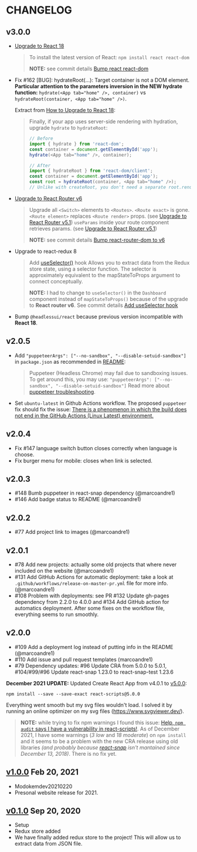 # CHANGELOG

## v3.0.0

- [Upgrade to React 18](https://reactjs.org/blog/2022/03/08/react-18-upgrade-guide.html)
  
  > To install the latest version of React:
  > `npm install react react-dom`
  >
  > **NOTE:** see commit details [Bump react react-dom](https://github.com/marcoandre1/marcoandre1.github.io/pull/159/commits/280782c7e3082f9a06c4595437ba8dc36452f70c)

- Fix #162 [BUG]: hydrateRoot(...): Target container is not a DOM element. **Particular attention to the parameters inversion in the NEW hydrate function:** `hydrate(<App tab="home" />, container)` vs `hydrateRoot(container, <App tab="home" />)`.

  Extract from [How to Upgrade to React 18](https://reactjs.org/blog/2022/03/08/react-18-upgrade-guide.html):

  > Finally, if your app uses server-side rendering with hydration, upgrade `hydrate` to `hydrateRoot`:
  >
  > ```js
  > // Before
  > import { hydrate } from 'react-dom';
  > const container = document.getElementById('app');
  > hydrate(<App tab="home" />, container);
  >
  > // After
  > import { hydrateRoot } from 'react-dom/client';
  > const container = document.getElementById('app');
  > const root = hydrateRoot(container, <App tab="home" />);
  > // Unlike with createRoot, you don't need a separate root.render() call here.
  > ```

- [Upgrade to React Router v6](https://reactrouter.com/en/main/upgrading/v5#upgrade-to-react-router-v6)
  
  > Upgrade all `<Switch>` elements to `<Routes>`.
  > `<Route exact>` is gone.
  >  `<Route element>` replaces `<Route render>` props. (see [Upgrade to React Router v5.1](https://reactrouter.com/en/main/upgrading/v5#upgrade-to-react-router-v51))
  > `useParams` inside your route component retrieves params. (see [Upgrade to React Router v5.1](https://reactrouter.com/en/main/upgrading/v5#upgrade-to-react-router-v51))
  >
  > **NOTE:** see commit details [Bump react-router-dom to v6](https://github.com/marcoandre1/marcoandre1.github.io/pull/159/commits/4f3492e6825f86e43632894873ab50c95082e88f)

- Upgrade to react-redux 8
  
  > Add [useSelector()](https://react-redux.js.org/api/hooks#useselector) hook
  > Allows you to extract data from the Redux store state, using a selector function.
  > The selector is approximately equivalent to the mapStateToProps argument to connect conceptually.
  >
  > **NOTE:** I had to change to `useSelector()` in the `Dashboard` component instead of `mapStateToProps()` because of the upgrade to **React router v6**. See commit details [Add useSelector hook](https://github.com/marcoandre1/marcoandre1.github.io/pull/159/commits/dc358303620d89afb5ff16f37210c380a07299a9)

- Bump `@headlessui/react` because previous version incompatible with **React 18**.

## v2.0.5

- Add `"puppeteerArgs": ["--no-sandbox", "--disable-setuid-sandbox"]` in `package.json` as recommended in [README](https://github.com/stereobooster/react-snap#containers-and-other-restricted-environments):
  
  > Puppeteer (Headless Chrome) may fail due to sandboxing issues. To get around this, you may use:
  > `"puppeteerArgs": ["--no-sandbox", "--disable-setuid-sandbox"]`
  > Read more about [puppeteer troubleshooting](https://github.com/GoogleChrome/puppeteer/blob/master/docs/troubleshooting.md).

- Set `ubuntu-latest` in Github Actions workflow. The proposed `puppeteer` fix should fix the issue: [There is a phenomenon in which the build does not end in the GitHub Actions (Linux Latest) environment.](https://github.com/stereobooster/react-snap/issues/571)

## v2.0.4

- Fix #147 language switch button closes correctly when language is choose.
- Fix burger menu for mobile: closes when link is selected.

## v2.0.3

- #148 Bumb puppeteer in react-snap dependency (@marcoandre1)
- #146 Add badge status to README (@marcoandre1)

## v2.0.2

- #77 Add project link to images (@marcoandre1)

## v2.0.1

- #78 Add new projects: actually some old projects that where never included on the website (@marcoandre1)
- #131 Add GitHub Actions for automatic deployment: take a look at `.github/workflows/release-on-master-pr.yml` file for more info. (@marcoandre1)
- #108 Problem with deployments: see PR #132 Update gh-pages dependency from 2.2.0 to 4.0.0 and #134 Add GitHub action for automatics deployment. After some fixes on the workflow file, everything seems to run smoothly.

## v2.0.0

- #109 Add a deployment log instead of putting info in the README (@marcoandre1)
- #110 Add issue and pull request templates (marcoandre1)
- #79 Dependency updates: #96 Update CRA from 5.0.0 to 5.0.1, #104/#99/#96 Update react-snap 1.23.0 to react-snap-test 1.23.6

**December 2021 UPDATE:** Updated Create React App from v4.0.1 to [v5.0.0](https://github.com/facebook/create-react-app/releases/tag/v5.0.0):  

```console
npm install --save --save-exact react-scripts@5.0.0
```  

Everything went smooth but my svg files wouldn't load. I solved it by running an online optimizer on my svg files (<https://www.svgviewer.dev/>).  

> **NOTE:** while trying to fix npm warnings I found this issue: [Help, `npm audit` says I have a vulnerability in react-scripts!](https://github.com/facebook/create-react-app/issues/11174). As of December 2021, I have some warnings (_3 low_ and _18 moderate_) on `npm install` and it seems to be a problem with the new CRA release using old libraries _(and probably because [react-snap](https://www.npmjs.com/package/react-snap) isn't mantained since December 13, 2018)_. There is no fix yet.  

## [v1.0.0](https://github.com/marcoandre1/marcoandre1.github.io/tree/v1.0.0) Feb 20, 2021

- Modokemdev20210220
- Presonal website release for 2021.

## [v0.1.0](https://github.com/marcoandre1/marcoandre1.github.io/tree/v0.1.0) Sep 20, 2020

- Setup
- Redux store added
- We have finally added redux store to the project! This will allow us to extract data from JSON file.
